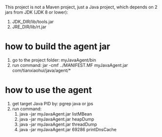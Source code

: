 This project is not a Maven project, just a Java project, which depends on 2 jars from JDK (JDK 8 or lower):
1) JDK_DIR/lib/tools.jar
2) JRE_DIR/lib/rt.jar


# how to build the agent jar
1) go to the project folder: myJavaAgent/bin 
2) run command: jar -cmf ../MANIFEST.MF myJavaAgent.jar com/tianxiaohui/java/agent/*

# how to use the agent
1) get target Java PID by: pgrep java or jps
2) run command:
	1. java -jar myJavaAgent.jar <pid> listMBean
	2. java -jar myJavaAgent.jar <pid> heapDump
	3. java -jar myJavaAgent.jar <pid> threadDump
	4. java -jar myJavaAgent.jar 69286 printDnsCache